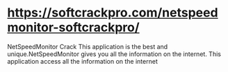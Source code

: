 # https://softcrackpro.com/netspeedmonitor-softcrackpro/
NetSpeedMonitor Crack This application is the best and unique.NetSpeedMonitor gives you all the information on the internet. This application access all the information on the internet

